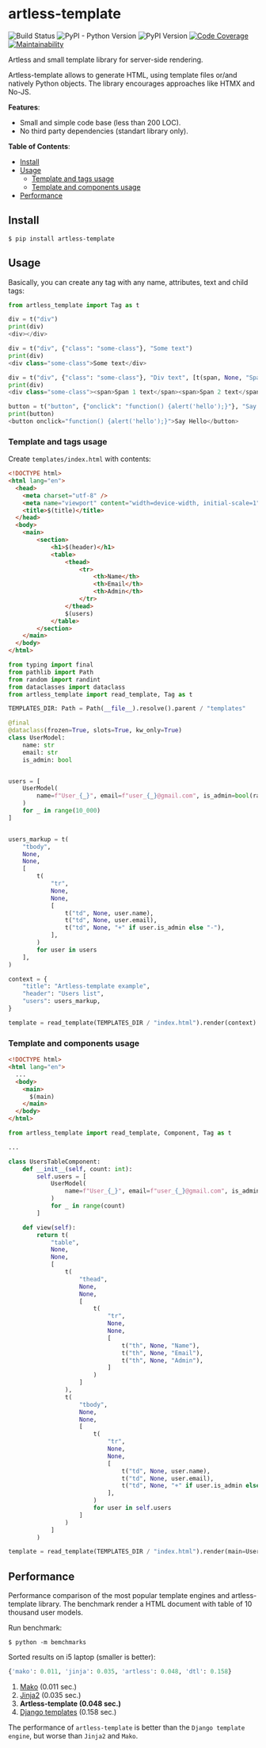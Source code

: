 # artless-template

![Build Status](https://github.com/p3t3rbr0/py3-artless-template/actions/workflows/ci.yaml/badge.svg?branch=master)
![PyPI - Python Version](https://img.shields.io/pypi/pyversions/artless-template)
![PyPI Version](https://img.shields.io/pypi/v/artless-template)
[![Code Coverage](https://codecov.io/gh/p3t3rbr0/py3-artless-template/graph/badge.svg?token=S9JIKQL126)](https://codecov.io/gh/p3t3rbr0/py3-artless-template)
[![Maintainability](https://api.codeclimate.com/v1/badges/1002f19a39551c8fbb42/maintainability)](https://codeclimate.com/github/p3t3rbr0/py3-artless-template/maintainability)

Artless and small template library for server-side rendering.

Artless-template allows to generate HTML, using template files or/and natively Python objects. The library encourages approaches like HTMX and No-JS.

**Features**:
* Small and simple code base (less than 200 LOC).
* No third party dependencies (standart library only).

**Table of Contents**:
* [Install](#install)
* [Usage](#usage)
  * [Template and tags usage](#usage-tags)
  * [Template and components usage](#usage-components)
* [Performance](#performance)

<a id="install"></a>
## Install

``` shellsession
$ pip install artless-template
```

<a id="usage"></a>
## Usage

Basically, you can create any tag with any name, attributes, text and child tags:

``` python
from artless_template import Tag as t

div = t("div")
print(div)
<div></div>

div = t("div", {"class": "some-class"}, "Some text")
print(div)
<div class="some-class">Some text</div>

div = t("div", {"class": "some-class"}, "Div text", [t(span, None, "Span 1 text"), t(span, None, "Span 2 text")])
print(div)
<div class="some-class"><span>Span 1 text</span><span>Span 2 text</span>Div text</div>

button = t("button", {"onclick": "function() {alert('hello');}"}, "Say Hello")
print(button)
<button onclick="function() {alert('hello');}">Say Hello</button>
```

<a id="usage-tags"></a>
### Template and tags usage

Create `templates/index.html` with contents:

``` html
<!DOCTYPE html>
<html lang="en">
  <head>
    <meta charset="utf-8" />
    <meta name="viewport" content="width=device-width, initial-scale=1" />
    <title>$(title)</title>
  </head>
  <body>
    <main>
        <section>
            <h1>$(header)</h1>
            <table>
                <thead>
                    <tr>
                        <th>Name</th>
                        <th>Email</th>
                        <th>Admin</th>
                    </tr>
                </thead>
                $(users)
            </table>
        </section>
    </main>
  </body>
</html>
```

``` python
from typing import final
from pathlib import Path
from random import randint
from dataclasses import dataclass
from artless_template import read_template, Tag as t

TEMPLATES_DIR: Path = Path(__file__).resolve().parent / "templates"

@final
@dataclass(frozen=True, slots=True, kw_only=True)
class UserModel:
    name: str
    email: str
    is_admin: bool


users = [
    UserModel(
        name=f"User_{_}", email=f"user_{_}@gmail.com", is_admin=bool(randint(0, 1))
    )
    for _ in range(10_000)
]


users_markup = t(
    "tbody",
    None,
    None,
    [
        t(
            "tr",
            None,
            None,
            [
                t("td", None, user.name),
                t("td", None, user.email),
                t("td", None, "+" if user.is_admin else "-"),
            ],
        )
        for user in users
    ],
)

context = {
    "title": "Artless-template example",
    "header": "Users list",
    "users": users_markup,
}

template = read_template(TEMPLATES_DIR / "index.html").render(context)
```

<a id="usage-components"></a>
### Template and components usage

``` html
<!DOCTYPE html>
<html lang="en">
  ...
  <body>
    <main>
      $(main)
    </main>
  </body>
</html>
```

``` python
from artless_template import read_template, Component, Tag as t

...

class UsersTableComponent:
    def __init__(self, count: int):
        self.users = [
            UserModel(
                name=f"User_{_}", email=f"user_{_}@gmail.com", is_admin=bool(randint(0, 1))
            )
            for _ in range(count)
        ]

    def view(self):
        return t(
            "table",
            None,
            None,
            [
                t(
                    "thead",
                    None,
                    None,
                    [
                        t(
                            "tr",
                            None,
                            None,
                            [
                                t("th", None, "Name"),
                                t("th", None, "Email"),
                                t("th", None, "Admin"),
                            ]
                        )
                    ]
                ),
                t(
                    "tbody",
                    None,
                    None,
                    [
                        t(
                            "tr",
                            None,
                            None,
                            [
                                t("td", None, user.name),
                                t("td", None, user.email),
                                t("td", None, "+" if user.is_admin else "-"),
                            ],
                        )
                        for user in self.users
                    ]
                )
            ]
        )

template = read_template(TEMPLATES_DIR / "index.html").render(main=UsersTableComponent(100500))
```

<a id="performance"></a>
## Performance

Performance comparison of the most popular template engines and artless-template library.
The benchmark render a HTML document with table of 10 thousand user models.

Run benchmark:

``` shellsession
$ python -m bemchmarks
```

Sorted results on i5 laptop (smaller is better):

``` python
{'mako': 0.011, 'jinja': 0.035, 'artless': 0.048, 'dtl': 0.158}
```

1. [Mako](https://www.makotemplates.org/) (0.011 sec.)
2. [Jinja2](https://jinja.palletsprojects.com/en/3.1.x/) (0.035 sec.)
3. **Artless-template (0.048 sec.)**
4. [Django templates](https://docs.djangoproject.com/en/5.0/ref/templates/) (0.158 sec.)

The performance of `artless-template` is better than the `Django template engine`, but worse than `Jinja2` and `Mako`.
